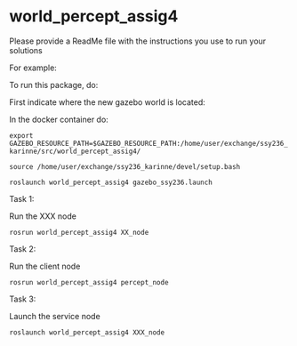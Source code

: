 # world_percept_assig4

Please provide a ReadMe file with the instructions you use to run your solutions

For example:

To run this package, do:

First indicate where the new gazebo world is located:

In the docker container do:

`export GAZEBO_RESOURCE_PATH=$GAZEBO_RESOURCE_PATH:/home/user/exchange/ssy236_karinne/src/world_percept_assig4/  `

`source /home/user/exchange/ssy236_karinne/devel/setup.bash`

`roslaunch world_percept_assig4 gazebo_ssy236.launch`

Task 1:

Run the XXX node

`rosrun world_percept_assig4 XX_node`

Task 2:

Run the client node

`rosrun world_percept_assig4 percept_node`

Task 3:

Launch the service node

`roslaunch world_percept_assig4 XXX_node`
